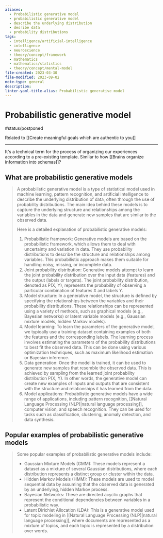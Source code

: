 ```yaml
---
aliases:
  - Probabilistic generative model
  - probabilistic generative model
  - describe the underlying distribution
  - desribe data
  - probability distributions
tags:
  - intelligence/artificial-intelligence
  - intelligence
  - neuroscience
  - theory/concept/framework
  - mathematics
  - mathematics/statistics
  - theory/concept/mental-model
file-created: 2023-03-30
file-modified: 2023-09-02
note-type: general
description: 
linter-yaml-title-alias: Probabilistic generative model
---
```


# Probabilistic generative model

#status/postponed

Related to [[Create meaningful goals which are authentic to you]]

---

It's a technical term for the process of organizing our experiences according to a pre-existing template. Similar to how [[Brains organize information into schemas]]?

## What are probabilistic generative models

> A probabilistic generative model is a type of statistical model used in machine learning, pattern recognition, and artificial intelligence to describe the underlying distribution of data, often through the use of probability distributions. The main idea behind these models is to capture the underlying structure and relationships among the variables in the data and generate new samples that are similar to the observed data.
>
> Here is a detailed explanation of probabilistic generative models:
>
> 1.  Probabilistic framework: Generative models are based on the probabilistic framework, which allows them to deal with uncertainty and variation in data. They use probability distributions to describe the structure and relationships among variables. This probabilistic approach makes them suitable for handling noisy, missing, or incomplete data.
> 2.  Joint probability distribution: Generative models attempt to learn the joint probability distribution over the input data (features) and the output (labels or targets). The joint probability distribution, denoted as P(X, Y), represents the probability of observing a particular combination of features X and labels Y.
> 3.  Model structure: In a generative model, the structure is defined by specifying the relationships between the variables and their probability distributions. These relationships can be represented using a variety of methods, such as graphical models (e.g., Bayesian networks) or latent variable models (e.g., Gaussian mixture models, hidden Markov models).
> 4.  Model learning: To learn the parameters of the generative model, we typically use a training dataset containing examples of both the features and the corresponding labels. The learning process involves estimating the parameters of the probability distributions to best fit the observed data. This can be done using various optimization techniques, such as maximum likelihood estimation or Bayesian inference.
> 5.  Data generation: Once the model is trained, it can be used to generate new samples that resemble the observed data. This is achieved by sampling from the learned joint probability distribution P(X, Y). In other words, the generative model can create new examples of inputs and outputs that are consistent with the structure and relationships it has learned from the data.
> 6.  Model applications: Probabilistic generative models have a wide range of applications, including pattern recognition, [[Natural Language Processing (NLP)|natural language processing]], computer vision, and speech recognition. They can be used for tasks such as classification, clustering, anomaly detection, and data synthesis.

## Popular examples of probabilistic generative models

> Some popular examples of probabilistic generative models include:
>
> -   Gaussian Mixture Models (GMM): These models represent a dataset as a mixture of several Gaussian distributions, where each distribution represents a distinct group or cluster within the data.
> -   Hidden Markov Models (HMM): These models are used to model sequential data by assuming that the observed data is generated by an underlying, hidden Markov process.
> -   Bayesian Networks: These are directed acyclic graphs that represent the conditional dependencies between variables in a probabilistic way.
> -   Latent Dirichlet Allocation (LDA): This is a generative model used for topic modeling in [[Natural Language Processing (NLP)|natural language processing]], where documents are represented as a mixture of topics, and each topic is represented by a distribution over words.
